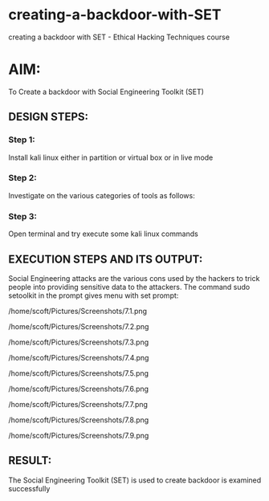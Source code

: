 # creating-a-backdoor-with-SET
creating a backdoor with SET - Ethical Hacking Techniques course

# AIM:
To Create a backdoor with Social Engineering Toolkit (SET)

## DESIGN STEPS:

### Step 1:

Install kali linux either in partition or virtual box or in live mode


### Step 2:

Investigate on the various categories of tools as follows:

### Step 3:

Open terminal and try execute some kali linux commands

## EXECUTION STEPS AND ITS OUTPUT:
Social Engineering attacks are the various cons used by the hackers to trick people into providing sensitive data to the attackers. 
The command sudo setoolkit in the prompt gives menu with set prompt:


/home/scoft/Pictures/Screenshots/7.1.png

/home/scoft/Pictures/Screenshots/7.2.png

/home/scoft/Pictures/Screenshots/7.3.png

/home/scoft/Pictures/Screenshots/7.4.png

/home/scoft/Pictures/Screenshots/7.5.png

/home/scoft/Pictures/Screenshots/7.6.png

/home/scoft/Pictures/Screenshots/7.7.png

/home/scoft/Pictures/Screenshots/7.8.png

/home/scoft/Pictures/Screenshots/7.9.png


## RESULT:
The Social Engineering Toolkit (SET) is used to create backdoor is  examined successfully

